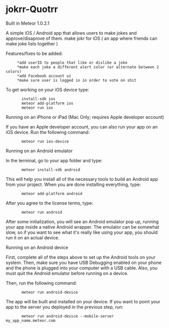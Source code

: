 jokrr-Quotrr
============

Built in Meteor 1.0.2.1

A simple iOS / Android app that allows users to make jokes and approve/disaprove of them.
make jokr for iOS ( an app where friends can make joke lists together )

Features/fixes to be added:


         *add userID to people that like or dislike a joke
         *make each joke a different alert color (or alternate between 2 colors)
         *add Facebook account ui 
         *make sure user is logged in in order to vote on shit


To get working on your iOS device type: 

         
           install-sdk ios
           meteor add-platform ios
           meteor run ios

Running on an iPhone or iPad (Mac Only; requires Apple developer account)

If you have an Apple developer account, you can also run your app on an iOS device. Run the following command:

           meteor run ios-device

Running on an Android emulator

In the terminal, go to your app folder and type:


           meteor install-sdk android
This will help you install all of the necessary tools to build an Android app from your project. When you are done installing everything, type:

           meteor add-platform android
After you agree to the license terms, type:

           meteor run android
After some initialization, you will see an Android emulator pop up, running your app inside a native Android wrapper. The emulator can be somewhat slow, so if you want to see what it's really like using your app, you should run it on an actual device.

Running on an Android device

First, complete all of the steps above to set up the Android tools on your system. Then, make sure you have USB Debugging enabled on your phone and the phone is plugged into your computer with a USB cable. Also, you must quit the Android emulator before running on a device.

Then, run the following command:

           meteor run android-device
The app will be built and installed on your device. If you want to point your app to the server you deployed in the previous step, run:

           meteor run android-device --mobile-server my_app_name.meteor.com
